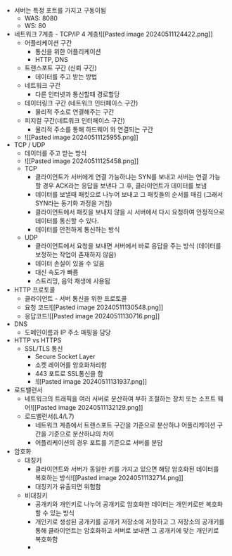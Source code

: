 - 서버는 특정 포트를 가지고 구동이됨
	- WAS: 8080
	- WS: 80
- 네트워크 7계층 - TCP/IP 4 계층![[Pasted image 20240511124422.png]]
	- 어플리케이션 구간
		- 통신을 위한 어플리케이션
		- HTTP, DNS
	- 트랜스포트 구간 (신뢰 구간)
		- 데이터를 주고 받는 방법
	- 네트워크 구간
		- 다른 인터넷과 통신할때 경로할당
	-  데이터링크 구간 (네트워크 인터페이스 구간)
		- 물리적 주소로 연결해주는 구간
	- 피지컬 구간(네트워크 인터페이스 구간)
		-  물리적 주소를 통해 하드웨어 와 연결되는 구간
	- ![[Pasted image 20240511125955.png]]
- TCP / UDP
	- 데이터를 주고 받는 방식
	- ![[Pasted image 20240511125458.png]]
	- TCP
		- 클라이언트가 서버에게 연결 가능하냐는 SYN를 보내고 서버는 연결 가능할 경우 ACK라는 응답을 보낸다 그 후, 클라이언트가 데이터를 보냄
		- 데이터를 보낼때 패킷으로 나누어 보내고 그 패킷들의 순서를 매김 (그래서 SYN라는 동기화 과정을 거침)
		- 클라이언트에서 패킷을 보내지 않을 시 서버에서 다시 요청하여 안정적으로 데이터를 통신할 수 있다.
		- 데이터를 안전하게 통신하는 방식
	- UDP
		- 클라이언트에서 요청을 보내면 서버에서 바로 응답을 주는 방식 (데이터를 보정하는 작업이 존재하지 않음)
		- 데이터 손실이 있을 수 있음
		- 대신 속도가 빠름
		- 스트리밍, 음악 재생에 사용됨
- HTTP 프로토콜
	- 클라이언트 - 서버 통신을 위한 프로토콜
	- 요청 코드![[Pasted image 20240511130548.png]]
	- 응답코드![[Pasted image 20240511130716.png]]
- DNS
	- 도메인이름과 IP 주소 매핑을 담당
- HTTP vs HTTPS
	- SSL/TLS 통신
		- Secure Socket Layer
		- 소켓 레이어를 암호화처리함
		- 443 포트로 SSL통신을 함
		- ![[Pasted image 20240511131937.png]]
- 로드밸런서
	- 네트워크의 트래픽을 여러 서버로 분산하여 부하 조절하는 장치 또는 소프트 웨어![[Pasted image 20240511132129.png]]
	- 로드밸런서(L4/L7)
		- 네트워크 계층에서 트랜스포트 구간을 기준으로 분산하냐 어플리케이션 구간을 기준으로 분산하냐의 차이
		- 어플리케이션의 경우 포트를 기준으로 서버를 분담
- 암호화
	- 대칭키
		- 클라이언트와 서버가 동일한 키를 가지고 있으면 해당 암호화된 데이터를 복호하는 방식![[Pasted image 20240511132714.png]]
		- 대칭키가 유출되면 위험함
	- 비대칭키
		- 공개키와 개인키로 나누어 공개키로 암호화한 데이터는 개인키로만 복호화할 수 있는 방식
		- 개인키로 생성된 공개키를 공개키 저장소에 저장하고 그 저장소의 공개키를 통해 클라이언트는 암호화하고 서버로 보내면 그 공개키에 맞는 개인키로 복호화함
		- 